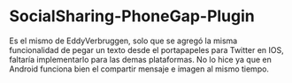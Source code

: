 # SocialSharing-PhoneGap-Plugin
Es el mismo de EddyVerbruggen, solo que se agregó la misma funcionalidad de pegar un texto desde el portapapeles para Twitter en IOS, faltaría implementarlo para las demas plataformas. No lo hice ya que en Android funciona bien el compartir mensaje e imagen al mismo tiempo. 
